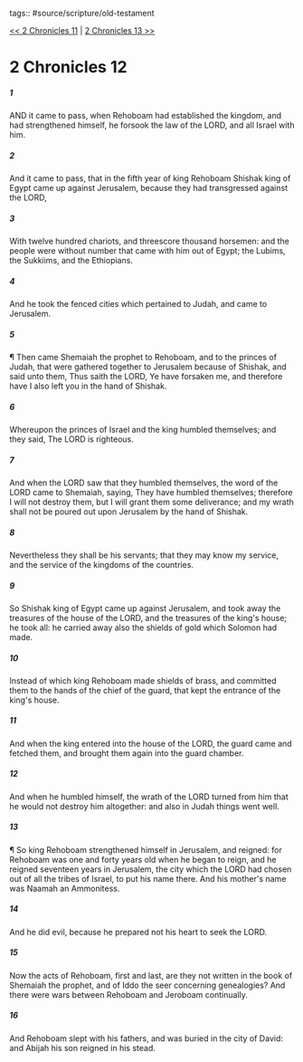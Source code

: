 tags:: #source/scripture/old-testament

[<< 2 Chronicles 11](source/scripture/old-testament/14_2_Chronicles/2_Chronicles_11.md) | [2 Chronicles 13 >>](source/scripture/old-testament/14_2_Chronicles/2_Chronicles_13.md)

# 2 Chronicles 12

##### 1

AND it came to pass, when Rehoboam had established the kingdom, and had strengthened himself, he forsook the law of the LORD, and all Israel with him.

##### 2

And it came to pass, that in the fifth year of king Rehoboam Shishak king of Egypt came up against Jerusalem, because they had transgressed against the LORD,

##### 3

With twelve hundred chariots, and threescore thousand horsemen: and the people were without number that came with him out of Egypt; the Lubims, the Sukkiims, and the Ethiopians.

##### 4

And he took the fenced cities which pertained to Judah, and came to Jerusalem.

##### 5

¶ Then came Shemaiah the prophet to Rehoboam, and to the princes of Judah, that were gathered together to Jerusalem because of Shishak, and said unto them, Thus saith the LORD, Ye have forsaken me, and therefore have I also left you in the hand of Shishak.

##### 6

Whereupon the princes of Israel and the king humbled themselves; and they said, The LORD is righteous.

##### 7

And when the LORD saw that they humbled themselves, the word of the LORD came to Shemaiah, saying, They have humbled themselves; therefore I will not destroy them, but I will grant them some deliverance; and my wrath shall not be poured out upon Jerusalem by the hand of Shishak.

##### 8

Nevertheless they shall be his servants; that they may know my service, and the service of the kingdoms of the countries.

##### 9

So Shishak king of Egypt came up against Jerusalem, and took away the treasures of the house of the LORD, and the treasures of the king's house; he took all: he carried away also the shields of gold which Solomon had made.

##### 10

Instead of which king Rehoboam made shields of brass, and committed them to the hands of the chief of the guard, that kept the entrance of the king's house.

##### 11

And when the king entered into the house of the LORD, the guard came and fetched them, and brought them again into the guard chamber.

##### 12

And when he humbled himself, the wrath of the LORD turned from him that he would not destroy him altogether: and also in Judah things went well.

##### 13

¶ So king Rehoboam strengthened himself in Jerusalem, and reigned: for Rehoboam was one and forty years old when he began to reign, and he reigned seventeen years in Jerusalem, the city which the LORD had chosen out of all the tribes of Israel, to put his name there. And his mother's name was Naamah an Ammonitess.

##### 14

And he did evil, because he prepared not his heart to seek the LORD.

##### 15

Now the acts of Rehoboam, first and last, are they not written in the book of Shemaiah the prophet, and of Iddo the seer concerning genealogies? And there were wars between Rehoboam and Jeroboam continually.

##### 16

And Rehoboam slept with his fathers, and was buried in the city of David: and Abijah his son reigned in his stead.
